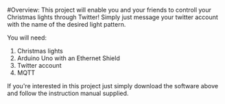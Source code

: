 #Overview:
This project will enable you and your friends to controll your Christmas lights through Twitter! 
Simply just message your twitter account with the name of the desired light pattern. 

You will need:
  1. Christmas lights 
  2. Arduino Uno with an Ethernet Shield
  3. Twitter account 
  4. MQTT

If you're interested in this project just simply download the software above and follow the instruction manual supplied. 
  
